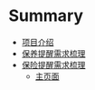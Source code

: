 # Summary

* [项目介绍](README.md)
* [保养提醒需求梳理](bao-yang-ti-xing-xu-qiu-shu-li.md)
* [保险提醒需求梳理](bao-xian-ti-xing-xu-qiu-shu-li.md)
  * [主页面](bao-xian-ti-xing-xu-qiu-shu-li/zhu-ye-mian.md)

